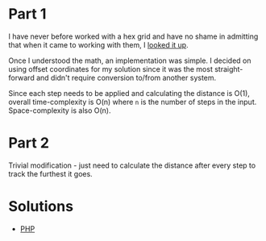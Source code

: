 # Part 1

I have never before worked with a hex grid and have no shame in admitting that when it came to working with them, I
[looked it up](https://www.redblobgames.com/grids/hexagons/).

Once I understood the math, an implementation was simple. I decided on using offset coordinates for my solution since it
was the most straight-forward and didn't require conversion to/from another system.

Since each step needs to be applied and calculating the distance is O(1), overall time-complexity is O(n) where `n` is
the number of steps in the input. Space-complexity is also O(n).

# Part 2

Trivial modification - just need to calculate the distance after every step to track the furthest it goes.

# Solutions

 - [PHP](../../php/src/Solution/Day11Solution.php)